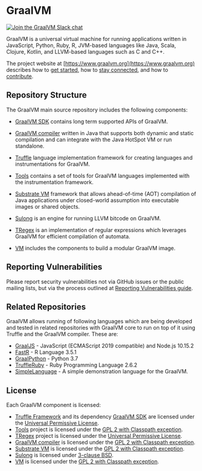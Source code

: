 # GraalVM

[![Join the GraalVM Slack chat](https://img.shields.io/badge/slack-join%20chat-E01563.svg)](https://join.slack.com/t/graalvm/shared_invite/enQtNzk0NTc5MzUyNzg5LTAwY2YyODQ4MzJjMGJjZGQzMWY2ZDA3NWI3YzEzNDRlNGQ1MTZkYzkzM2JkYjIxMTY2NGQzNjUxOGQzZGExZmU)

GraalVM is a universal virtual machine for running applications written in JavaScript, Python, Ruby, R, JVM-based languages like Java, Scala, Clojure, Kotlin, and LLVM-based languages such as C and C++.

The project website at [https://www.graalvm.org](https://www.graalvm.org) describes how to [get started](https://www.graalvm.org/docs/getting-started/), how to [stay connected](https://www.graalvm.org/community/), and how to [contribute](https://www.graalvm.org/community/contributors/).


## Repository Structure

The GraalVM main source repository includes the following components:

* [GraalVM SDK](sdk/README.md) contains long term supported APIs of GraalVM.

* [GraalVM compiler](compiler/README.md) written in Java that supports both dynamic and static compilation and can integrate with
the Java HotSpot VM or run standalone.

* [Truffle](truffle/README.md) language implementation framework for creating languages and instrumentations for GraalVM.

* [Tools](tools/README.md) contains a set of tools for GraalVM languages
implemented with the instrumentation framework.

* [Substrate VM](substratevm/README.md) framework that allows ahead-of-time (AOT)
compilation of Java applications under closed-world assumption into executable
images or shared objects.

* [Sulong](sulong/README.md) is an engine for running LLVM bitcode on GraalVM.

* [TRegex](regex/README.md) is an implementation of regular expressions which leverages GraalVM for efficient compilation of automata.

* [VM](vm/README.md) includes the components to build a modular GraalVM image.


## Reporting Vulnerabilities

Please report security vulnerabilities not via GitHub issues or the public mailing lists, but via the process outlined at [Reporting Vulnerabilities guide](https://www.oracle.com/corporate/security-practices/assurance/vulnerability/reporting.html).


## Related Repositories

GraalVM allows running of following languages which are being developed and tested in related repositories with GraalVM core to run on top of it using Truffle and the GraalVM compiler. These are:
* [GraalJS](https://github.com/graalvm/graaljs) - JavaScript (ECMAScript 2019 compatible) and Node.js 10.15.2
* [FastR](https://github.com/oracle/fastr) - R Language 3.5.1
* [GraalPython](https://github.com/graalvm/graalpython) - Python 3.7
* [TruffleRuby](https://github.com/oracle/truffleruby/) - Ruby Programming Language 2.6.2
* [SimpleLanguage](https://github.com/graalvm/simplelanguage) - A simple demonstration language for the GraalVM.


## License

Each GraalVM component is licensed:
* [Truffle Framework](/truffle/) and its dependency [GraalVM SDK](/sdk/) are licensed under the [Universal Permissive License](truffle/LICENSE.md).
* [Tools](/tools/) project is licensed under the [GPL 2 with Classpath exception](tools/LICENSE).
* [TRegex](/regex/) project is licensed under the [Universal Permissive License](regex/LICENSE.md).
* [GraalVM compiler](/compiler/) is licensed under the [GPL 2 with Classpath exception](compiler/LICENSE.md).
* [Substrate VM](/substratevm/) is licensed under the [GPL 2 with Classpath exception](substratevm/LICENSE).
* [Sulong](/sulong/) is licensed under [3-clause BSD](sulong/LICENSE).
* [VM](/vm/) is licensed under the [GPL 2 with Classpath exception](vm/LICENSE_GRAALVM_CE).
